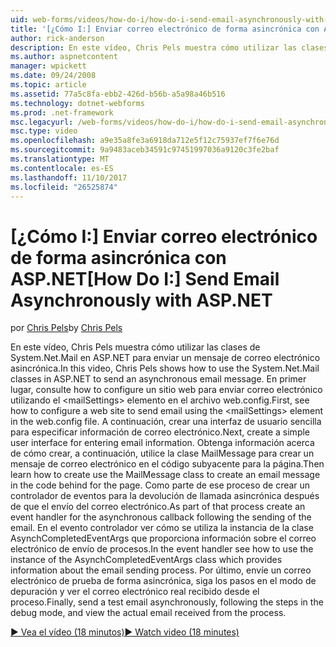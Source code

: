 ```yaml
---
uid: web-forms/videos/how-do-i/how-do-i-send-email-asynchronously-with-aspnet
title: '[¿Cómo I:] Enviar correo electrónico de forma asincrónica con ASP.NET | Documentos de Microsoft'
author: rick-anderson
description: En este vídeo, Chris Pels muestra cómo utilizar las clases de System.Net.Mail en ASP.NET para enviar un mensaje de correo electrónico asincrónica. En primer lugar, consulte how to configure un si web...
ms.author: aspnetcontent
manager: wpickett
ms.date: 09/24/2008
ms.topic: article
ms.assetid: 77a5c8fa-ebb2-426d-b56b-a5a98a46b516
ms.technology: dotnet-webforms
ms.prod: .net-framework
msc.legacyurl: /web-forms/videos/how-do-i/how-do-i-send-email-asynchronously-with-aspnet
msc.type: video
ms.openlocfilehash: a9e35a8fe3a6918da712e5f12c75937ef7f6e76d
ms.sourcegitcommit: 9a9483aceb34591c97451997036a9120c3fe2baf
ms.translationtype: MT
ms.contentlocale: es-ES
ms.lasthandoff: 11/10/2017
ms.locfileid: "26525874"
---
```

<a name="how-do-i-send-email-asynchronously-with-aspnet"></a><span data-ttu-id="17bba-104">[¿Cómo I:] Enviar correo electrónico de forma asincrónica con ASP.NET</span><span class="sxs-lookup"><span data-stu-id="17bba-104">[How Do I:] Send Email Asynchronously with ASP.NET</span></span>
====================
<span data-ttu-id="17bba-105">por [Chris Pels](https://twitter.com/chrispels)</span><span class="sxs-lookup"><span data-stu-id="17bba-105">by [Chris Pels](https://twitter.com/chrispels)</span></span>

<span data-ttu-id="17bba-106">En este vídeo, Chris Pels muestra cómo utilizar las clases de System.Net.Mail en ASP.NET para enviar un mensaje de correo electrónico asincrónica.</span><span class="sxs-lookup"><span data-stu-id="17bba-106">In this video, Chris Pels shows how to use the System.Net.Mail classes in ASP.NET to send an asynchronous email message.</span></span> <span data-ttu-id="17bba-107">En primer lugar, consulte how to configure un sitio web para enviar correo electrónico utilizando el &lt;mailSettings&gt; elemento en el archivo web.config.</span><span class="sxs-lookup"><span data-stu-id="17bba-107">First, see how to configure a web site to send email using the &lt;mailSettings&gt; element in the web.config file.</span></span> <span data-ttu-id="17bba-108">A continuación, crear una interfaz de usuario sencilla para especificar información de correo electrónico.</span><span class="sxs-lookup"><span data-stu-id="17bba-108">Next, create a simple user interface for entering email information.</span></span> <span data-ttu-id="17bba-109">Obtenga información acerca de cómo crear, a continuación, utilice la clase MailMessage para crear un mensaje de correo electrónico en el código subyacente para la página.</span><span class="sxs-lookup"><span data-stu-id="17bba-109">Then learn how to create use the MailMessage class to create an email message in the code behind for the page.</span></span> <span data-ttu-id="17bba-110">Como parte de ese proceso de crear un controlador de eventos para la devolución de llamada asincrónica después de que el envío del correo electrónico.</span><span class="sxs-lookup"><span data-stu-id="17bba-110">As part of that process create an event handler for the asynchronous callback following the sending of the email.</span></span> <span data-ttu-id="17bba-111">En el evento controlador ver cómo se utiliza la instancia de la clase AsynchCompletedEventArgs que proporciona información sobre el correo electrónico de envío de procesos.</span><span class="sxs-lookup"><span data-stu-id="17bba-111">In the event handler see how to use the instance of the AsynchCompletedEventArgs class which provides information about the email sending process.</span></span> <span data-ttu-id="17bba-112">Por último, envíe un correo electrónico de prueba de forma asincrónica, siga los pasos en el modo de depuración y ver el correo electrónico real recibido desde el proceso.</span><span class="sxs-lookup"><span data-stu-id="17bba-112">Finally, send a test email asynchronously, following the steps in the debug mode, and view the actual email received from the process.</span></span>

[<span data-ttu-id="17bba-113">&#9654; Vea el vídeo (18 minutos)</span><span class="sxs-lookup"><span data-stu-id="17bba-113">&#9654; Watch video (18 minutes)</span></span>](https://channel9.msdn.com/Blogs/ASP-NET-Site-Videos/how-do-i-send-email-asynchronously-with-aspnet)
